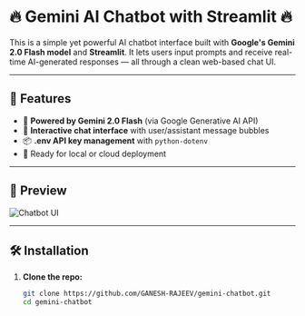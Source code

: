 # 🔥 Gemini AI Chatbot with Streamlit 🔥

This is a simple yet powerful AI chatbot interface built with **Google's Gemini 2.0 Flash model** and **Streamlit**. It lets users input prompts and receive real-time AI-generated responses — all through a clean web-based chat UI.

---

## 🚀 Features

- 🤖 **Powered by Gemini 2.0 Flash** (via Google Generative AI API)
- 💬 **Interactive chat interface** with user/assistant message bubbles
- 📦 **.env API key management** with `python-dotenv`
- 🧠 Ready for local or cloud deployment

---

## 📸 Preview

![Chatbot UI](assets/chatbot-ui.jpeg)



---

## 🛠️ Installation

1. **Clone the repo:**
   ```bash
   git clone https://github.com/GANESH-RAJEEV/gemini-chatbot.git
   cd gemini-chatbot

